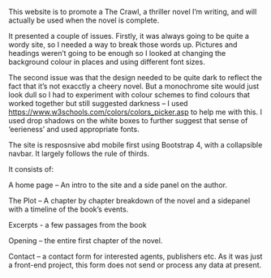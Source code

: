 This website is to promote a The Crawl, a thriller novel I’m writing, and will actually be used when the novel is complete.

It presented a couple of issues. Firstly, it was always going to be quite a wordy site, so I needed a way to break those words up.  Pictures and headings weren’t going to be enough so I looked at changing the background colour in places and using different font sizes.

The second issue was that the design needed to be quite dark to reflect the fact that it’s not exacctly a cheery novel. But a monochrome site would just look dull so I had to experiment with colour schemes to find colours that worked together but still suggested darkness – I used https://www.w3schools.com/colors/colors_picker.asp to help me with this. I used drop shadows on the white boxes to further suggest that sense of ‘eerieness’ and used appropriate fonts.

The site is resposnsive abd mobile first using Bootstrap 4, with a collapsible navbar. It largely follows the rule of thirds.

It consists of:

A home page – An intro to the site and a side panel on the author.

The Plot – A chapter by chapter breakdown of the novel and a sidepanel with a timeline of the book’s events.

Excerpts - a few passages from the book

Opening – the entire first chapter of the novel. 

Contact – a contact form for interested agents, publishers etc. As it was just a front-end project, this form does not send or process any data at present.

